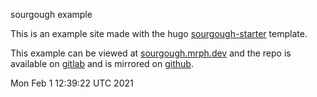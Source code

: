sourgough example  

This is an example site made with the hugo [sourgough-starter](https://github.com/jack-alop/sourgough-starter) template.   

This example can be viewed at [sourgough.mrph.dev](https://sourgough.mrph.dev) and the repo is available on [gitlab](https://gitlab.com/Jack-alope/sourgough-example) and is mirrored on [github](https://github.com/jack-alope/sourgough-example).    

  
  
Mon Feb  1 12:39:22 UTC 2021
